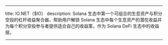 <!--
 * @Author: 徐凯 xukai@sinoroad.com
 * @Date: 2024-08-14 12:28:57
 * @Description:
-->

---

title: IO.NET（$IO）
description: Solana 生态中第一个可组合的生息资产与积分空投的杠杆收益聚合器，帮助用户解锁 Solana 生态中每个生息资产的潜在收益并为每个积分空投参与者提供适合自己的收益策，作为 Solana DeFi 生态中的收益层。

---

<PageHeader
  logo="/images/ionet/logo.png"
  coverImg="/images/ionet/cover.jpeg"
  :links="links"
/>

<script setup>
const links = [
  { name: 'io.net', url: 'http://io.net' },
  { name: 'X', url: 'https://x.com/ionet' },
  { name: 'Doc', url: 'https://docs.io.net/docs/inception' },
]
</script>

<style module>
</style>
